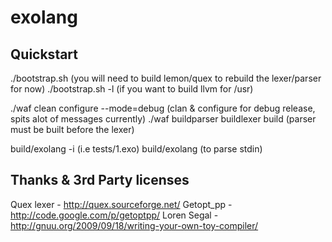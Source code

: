 exolang
=======


Quickstart
----------
./bootstrap.sh				(you will need to build lemon/quex to rebuild the lexer/parser for now)
./bootstrap.sh -l			(if you want to build llvm for /usr)

./waf clean configure --mode=debug	(clan & configure for debug release, spits alot of messages currently)
./waf buildparser buildlexer build	(parser must be built before the lexer)

build/exolang -i <filename>		(i.e tests/1.exo)
build/exolang				(to parse stdin)

Thanks & 3rd Party licenses
---------------------------
Quex lexer	- <http://quex.sourceforge.net/>
Getopt_pp	- <http://code.google.com/p/getoptpp/>
Loren Segal	- <http://gnuu.org/2009/09/18/writing-your-own-toy-compiler/>
